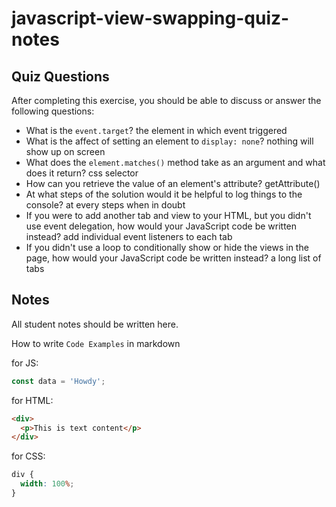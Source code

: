 # javascript-view-swapping-quiz-notes

## Quiz Questions

After completing this exercise, you should be able to discuss or answer the following questions:

- What is the `event.target`?
  the element in which event triggered
- What is the affect of setting an element to `display: none`?
  nothing will show up on screen
- What does the `element.matches()` method take as an argument and what does it return?
  css selector
- How can you retrieve the value of an element's attribute?
  getAttribute()
- At what steps of the solution would it be helpful to log things to the console?
  at every steps when in doubt
- If you were to add another tab and view to your HTML, but you didn't use event delegation, how would your JavaScript code be written instead?
  add individual event listeners to each tab
- If you didn't use a loop to conditionally show or hide the views in the page, how would your JavaScript code be written instead?
  a long list of tabs

## Notes

All student notes should be written here.

How to write `Code Examples` in markdown

for JS:

```javascript
const data = 'Howdy';
```

for HTML:

```html
<div>
  <p>This is text content</p>
</div>
```

for CSS:

```css
div {
  width: 100%;
}
```
